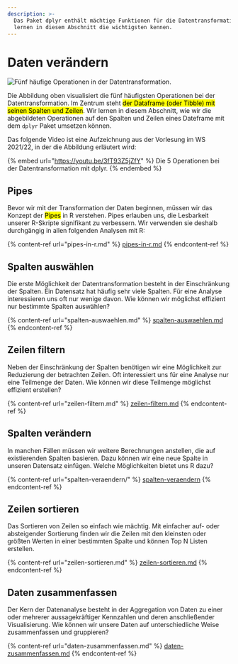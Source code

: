 ```yaml
---
description: >-
  Das Paket dplyr enthält mächtige Funktionen für die Datentransformation. Wir
  lernen in diesem Abschnitt die wichtigsten kennen.
---
```


# Daten verändern

![Fünf häufige Operationen in der Datentransformation.](../../.gitbook/assets/actions\_in\_data\_transformation.png)

Die Abbildung oben visualisiert die fünf häufigsten Operationen bei der Datentransformation. Im Zentrum steht <mark style="background-color:yellow;">der Dataframe (oder Tibble) mit seinen Spalten und Zeilen</mark>. Wir lernen in diesem Abschnitt, wie wir die abgebildeten Operationen auf den Spalten und Zeilen eines Dateframe mit dem `dplyr` Paket umsetzen können.

Das folgende Video ist eine Aufzeichnung aus der Vorlesung im WS 2021/22, in der die Abbildung erläutert wird:

{% embed url="https://youtu.be/3fT93Z5jZfY" %}
Die 5 Operationen bei der Datentransformation mit dplyr.
{% endembed %}

## Pipes

Bevor wir mit der Transformation der Daten beginnen, müssen wir das Konzept der <mark style="background-color:yellow;">Pipes</mark> in R verstehen. Pipes erlauben uns, die Lesbarkeit unserer R-Skripte signifikant zu verbessern. Wir verwenden sie deshalb durchgängig in allen folgenden Analysen mit R:

{% content-ref url="pipes-in-r.md" %}
[pipes-in-r.md](pipes-in-r.md)
{% endcontent-ref %}

## Spalten auswählen

Die erste Möglichkeit der Datentransformation besteht in der Einschränkung der Spalten. Ein Datensatz hat häufig sehr viele Spalten. Für eine Analyse interessieren uns oft nur wenige davon. Wie können wir möglichst effizient nur bestimmte Spalten auswählen?

{% content-ref url="spalten-auswaehlen.md" %}
[spalten-auswaehlen.md](spalten-auswaehlen.md)
{% endcontent-ref %}

## Zeilen filtern

Neben der Einschränkung der Spalten benötigen wir eine Möglichkeit zur Reduzierung der betrachten Zeilen. Oft interessiert uns für eine Analyse nur eine Teilmenge der Daten. Wie können wir diese Teilmenge möglichst effizient erstellen?

{% content-ref url="zeilen-filtern.md" %}
[zeilen-filtern.md](zeilen-filtern.md)
{% endcontent-ref %}

## Spalten verändern

In manchen Fällen müssen wir weitere Berechnungen anstellen, die auf existierenden Spalten basieren. Dazu können wir eine neue Spalte in unseren Datensatz einfügen. Welche Möglichkeiten bietet uns R dazu?

{% content-ref url="spalten-veraendern/" %}
[spalten-veraendern](spalten-veraendern/)
{% endcontent-ref %}

## Zeilen sortieren

Das Sortieren von Zeilen so einfach wie mächtig. Mit einfacher auf- oder absteigender Sortierung finden wir die Zeilen mit den kleinsten oder größten Werten in einer bestimmten Spalte und können Top N Listen erstellen.

{% content-ref url="zeilen-sortieren.md" %}
[zeilen-sortieren.md](zeilen-sortieren.md)
{% endcontent-ref %}

## Daten zusammenfassen

Der Kern der Datenanalyse besteht in der Aggregation von Daten zu einer oder mehrerer aussagekräftiger Kennzahlen und deren anschließender Visualisierung. Wie können wir unsere Daten auf unterschiedliche Weise zusammenfassen und gruppieren?

{% content-ref url="daten-zusammenfassen.md" %}
[daten-zusammenfassen.md](daten-zusammenfassen.md)
{% endcontent-ref %}
